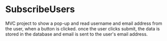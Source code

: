 # SubscribeUsers
MVC project to show a pop-up and read username and email address from the user, when a button is clicked. once the user clicks submit, the data is stored in the database and email is sent to the user's email address. 
